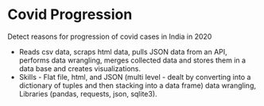 # Covid Progression
Detect reasons for progression of covid cases in India in 2020
   - Reads csv data, scraps html data, pulls JSON data from an API, performs data wrangling, merges collected data and stores them in a data base and creates visualizations.
   - Skills - Flat file, html, and JSON (multi level -  dealt by converting into a dictionary of tuples and then stacking into a data frame) data wrangling,  Libraries (pandas, requests, json, sqlite3).
